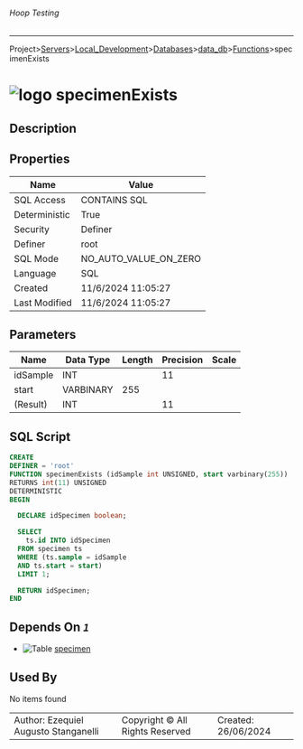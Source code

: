 ###### Hoop Testing
___
Project>[Servers](../../../../Servers.md)>[Local_Development](../../../Local_Development.md)>[Databases](../../Databases.md)>[data_db](../data_db.md)>[Functions](Functions.md)>specimenExists


# ![logo](../../../../../Images/function64.svg) specimenExists

## <a name="#Description"></a>Description
> 
## <a name="#Properties"></a>Properties
|Name|Value|
|---|---|
|SQL Access|CONTAINS SQL|
|Deterministic|True|
|Security|Definer|
|Definer|root|
|SQL Mode|NO_AUTO_VALUE_ON_ZERO|
|Language|SQL|
|Created|11/6/2024 11:05:27|
|Last Modified|11/6/2024 11:05:27|


## <a name="#Parameters"></a>Parameters
|Name|Data Type|Length|Precision|Scale|
|---|---|---|---|---|
|idSample|INT||11||
|start|VARBINARY|255|||
|(Result)|INT||11||

## <a name="#SqlScript"></a>SQL Script
```SQL
CREATE
DEFINER = 'root'
FUNCTION specimenExists (idSample int UNSIGNED, start varbinary(255))
RETURNS int(11) UNSIGNED
DETERMINISTIC
BEGIN

  DECLARE idSpecimen boolean;

  SELECT
    ts.id INTO idSpecimen
  FROM specimen ts
  WHERE (ts.sample = idSample
  AND ts.start = start)
  LIMIT 1;

  RETURN idSpecimen;
END
```

## <a name="#DependsOn"></a>Depends On _`1`_
- ![Table](../../../../../Images/table.svg) [specimen](../Tables/specimen.md)


## <a name="#UsedBy"></a>Used By
No items found

||||
|---|---|---|
|Author: Ezequiel Augusto Stanganelli|Copyright © All Rights Reserved|Created: 26/06/2024|